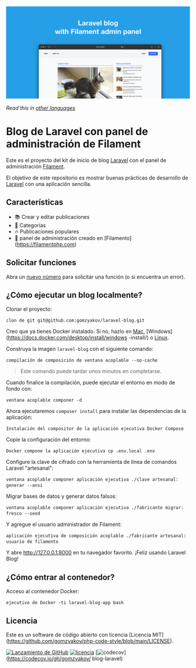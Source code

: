 ![Blog de Laravel con panel de administración de Filament](../docs/social-preview-en.png)

_Read this in [other languages](./Translations.md)_

# Blog de Laravel con panel de administración de Filament

Este es el proyecto del kit de inicio de blog [Laravel](https://laravel.com) con el panel de administración [Filament](https://filamentphp.com).

El objetivo de este repositorio es mostrar buenas prácticas de desarrollo de [Laravel](https://laravel.com) con una aplicación sencilla.

## Características

- 📚 Crear y editar publicaciones
- 🥑 Categorías
- 🔥 Publicaciones populares
- 🎉 panel de administración creado en [Filamento] (https://filamentphp.com)

## Solicitar funciones

Abra un [nuevo número](https://github.com/gomzyakov/laravel-blog/issues/new) para solicitar una función (o si encuentra un error).

## ¿Cómo ejecutar un blog localmente?

Clonar el proyecto:

```golpecito
clon de git git@github.com:gomzyakov/laravel-blog.git
```

Creo que ya tienes Docker instalado. Si no, hazlo en [Mac](https://docs.docker.com/desktop/install/mac-install/), [Windows](https://docs.docker.com/desktop/install/windows -install/) o [Linux](https://docs.docker.com/desktop/install/linux-install/).

Construya la imagen `laravel-blog` con el siguiente comando:

```golpecito
compilación de composición de ventana acoplable --no-cache
```

>Este comando puede tardar unos minutos en completarse.

Cuando finalice la compilación, puede ejecutar el entorno en modo de fondo con:

```golpecito
ventana acoplable componer -d
```

Ahora ejecutaremos `composer install` para instalar las dependencias de la aplicación:

```golpecito
Instalación del compositor de la aplicación ejecutiva Docker Compose
```

Copie la configuración del entorno:

```golpecito
Docker compone la aplicación ejecutiva cp .env.local .env
```

Configure la clave de cifrado con la herramienta de línea de comandos Laravel "artesanal":

```golpecito
ventana acoplable componer aplicación ejecutiva ./clave artesanal: generar --ansi
```

Migrar bases de datos y generar datos falsos:

```golpecito
ventana acoplable componer aplicación ejecutiva ./fabricante migrar: fresco --seed
```

Y agregue el usuario administrador de Filament:

```golpecito
aplicación ejecutiva de composición acoplable ./fabricante artesanal: usuario de filamento
```

Y abre http://127.0.0.1:8000 en tu navegador favorito. ¡Feliz usando Laravel Blog!

## ¿Cómo entrar al contenedor?

Acceso al contenedor Docker:

```golpecito
ejecutivo de Docker -ti laravel-blog-app bash
```

## Licencia

Este es un software de código abierto con licencia [Licencia MIT] (https://github.com/gomzyakov/php-code-style/blob/main/LICENSE).


[![Lanzamiento de GitHub](https://img.shields.io/github/release/gomzyakov/laravel-blog.svg)](https://github.com/gomzyakov/laravel-blog/releases/latest)
[![licencia](https://img.shields.io/badge/License-MIT-green.svg)](https://github.com/gomzyakov/laravel-blog/blob/development/LICENSE)
[![codecov](https://codecov.io/gh/gomzyakov/laravel-blog/branch/main/graph/badge.svg?token=4CYTVMVUYV)](https://codecov.io/gh/gomzyakov/ blog-laravel)
